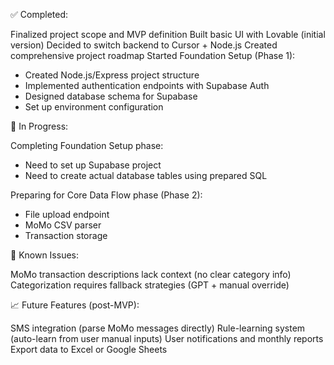 ✅ Completed:

Finalized project scope and MVP definition
Built basic UI with Lovable (initial version)
Decided to switch backend to Cursor + Node.js
Created comprehensive project roadmap
Started Foundation Setup (Phase 1):
- Created Node.js/Express project structure
- Implemented authentication endpoints with Supabase Auth
- Designed database schema for Supabase
- Set up environment configuration

🔧 In Progress:

Completing Foundation Setup phase:
- Need to set up Supabase project
- Need to create actual database tables using prepared SQL

Preparing for Core Data Flow phase (Phase 2):
- File upload endpoint
- MoMo CSV parser
- Transaction storage

🧠 Known Issues:

MoMo transaction descriptions lack context (no clear category info)
Categorization requires fallback strategies (GPT + manual override)

📈 Future Features (post-MVP):

SMS integration (parse MoMo messages directly)
Rule-learning system (auto-learn from user manual inputs)
User notifications and monthly reports
Export data to Excel or Google Sheets

